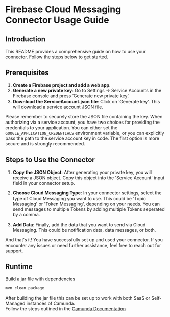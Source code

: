 # Firebase Cloud Messaging Connector Usage Guide

## Introduction
This README provides a comprehensive guide on how to use your connector. Follow the steps below to get started.

## Prerequisites
1. **Create a Firebase project and add a web app**.
2. **Generate a new private key**: Go to Settings -> Service Accounts in the Firebase console and press ‘Generate new private key’.
3. **Download the ServiceAccount.json file**: Click on ‘Generate key’. This will download a service account JSON file.

Please remember to securely store the JSON file containing the key. When authorizing via a service account, you have two choices for providing the credentials to your application. You can either set the `GOOGLE_APPLICATION_CREDENTIALS` environment variable, or you can explicitly pass the path to the service account key in code. The first option is more secure and is strongly recommended.


## Steps to Use the Connector

1. **Copy the JSON Object**: After generating your private key, you will receive a JSON object. Copy this object into the 'Service Account' input field in your connector setup.

2. **Choose Cloud Messaging Type**: In your connector settings, select the type of Cloud Messaging you want to use. This could be 'Topic Messaging' or 'Token Messaging', depending on your needs. You can send messages to multiple Tokens by adding multiple Tokens seperated by a comma.

3. **Add Data**: Finally, add the data that you want to send via Cloud Messaging. This could be notification data, data messages, or both.

And that's it! You have successfully set up and used your connector. If you encounter any issues or need further assistance, feel free to reach out for support.

## Runtime

Build a jar file with dependencies

```bash
mvn clean package
```
After building the jar file this can be set up to work with both SaaS or Self-Managed instances of Camunda.   
Follow the steps outlined in the [Camunda Documentation](https://docs.camunda.io/docs/guides/host-custom-connectors/)
